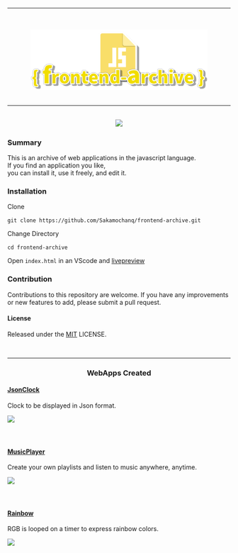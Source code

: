 <div align="center">
    <hr>
    <br>
    <br>
    <a href="#">
        <img src="./assets/frontend-archive-Logo.png" width="400px">
    </a>
    <br>
    <br>
    <hr>
    <br>
    <a href="#">
        <img src="https://img.shields.io/github/issues/Sakamochanq/frontend-archive">
    </a>
    <br>
</div>

### Summary

This is an archive of web applications in the javascript language.  
If you find an application you like,  
you can install it, use it freely, and edit it.

### Installation

Clone
```
git clone https://github.com/Sakamochanq/frontend-archive.git
```
Change Directory
```
cd frontend-archive
```
Open `index.html` in an VScode and [livepreview](https://marketplace.visualstudio.com/items?itemName=ms-vscode.live-server)


### Contribution

Contributions to this repository are welcome. If you have any improvements or new features to add, please submit a pull request.

#### License

Released under the [MIT](https://github.com/Sakamochanq/frontend-archive/blob/master/LICENSE) LICENSE.

<br>
<hr>
<div align="center">
    <h3>WebApps Created</h3>
</div>

#### [JsonClock](https://sakamochanq.github.io/frontend-archive/src/JsonClock)

Clock to be displayed in Json format.

<div align="left">
    <a href="#">
        <img src="./assets/images/JsonClock.gif" width="350px">
    </a>
</div>

<br>
<br>

#### [MusicPlayer](https://sakamochanq.github.io/frontend-archive/src/MusicPlayer)

Create your own playlists and listen to music anywhere, anytime.

<div align="left">
    <a href="#">
        <img src="./assets/images/MusicPlayer.gif" width="350px">
    </a>
</div>

<br>
<br>

#### [Rainbow](https://sakamochanq.github.io/frontend-archive/src/Rainbow)

RGB is looped on a timer to express rainbow colors.

<div align="left">
    <a href="#">
        <img src="./assets/images/Rainbow.gif" width="350px">
    </a>
</div>